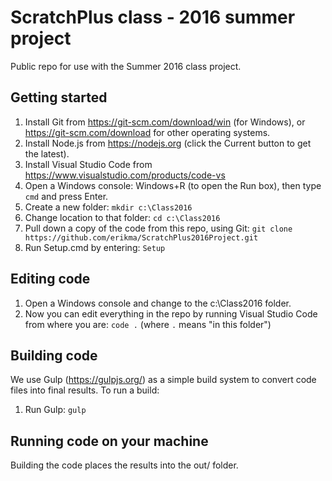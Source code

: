 # ScratchPlus class - 2016 summer project

Public repo for use with the Summer 2016 class project.

## Getting started

1. Install Git from https://git-scm.com/download/win (for Windows), or https://git-scm.com/download for other operating systems.
1. Install Node.js from https://nodejs.org (click the Current button to get the latest).
1. Install Visual Studio Code from https://www.visualstudio.com/products/code-vs
1. Open a Windows console: Windows+R (to open the Run box), then type `cmd` and press Enter.
1. Create a new folder: `mkdir c:\Class2016`
1. Change location to that folder: `cd c:\Class2016`
1. Pull down a copy of the code from this repo, using Git: `git clone https://github.com/erikma/ScratchPlus2016Project.git`
1. Run Setup.cmd by entering: `Setup`

## Editing code

1. Open a Windows console and change to the c:\Class2016 folder.
1. Now you can edit everything in the repo by running Visual Studio Code from where you are: `code .` (where `.` means "in this folder")

## Building code
We use Gulp (https://gulpjs.org/) as a simple build system to convert code files into final results. To run a build:

1. Run Gulp: `gulp`

## Running code on your machine
Building the code places the results into the out/ folder.
